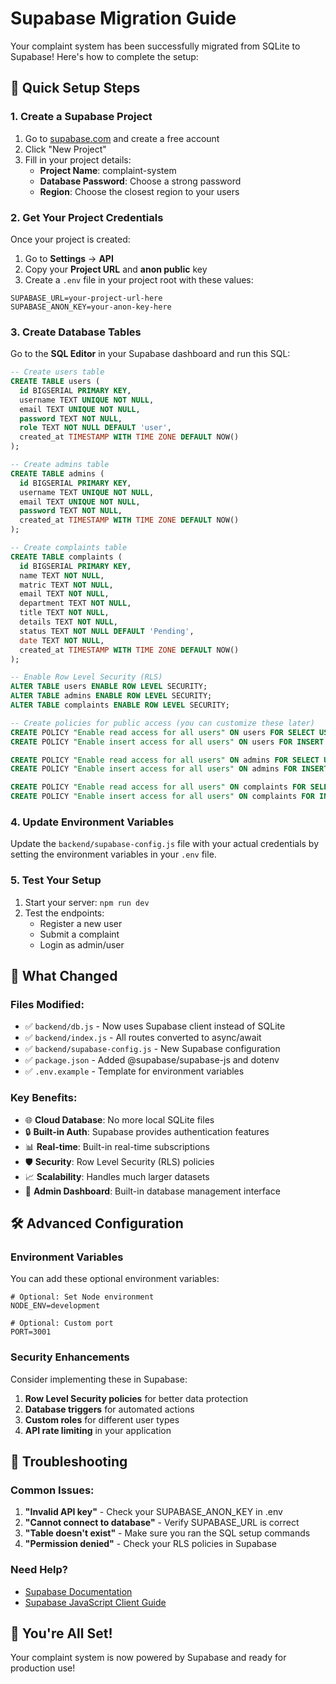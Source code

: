 # Supabase Migration Guide

Your complaint system has been successfully migrated from SQLite to Supabase! Here's how to complete the setup:

## 🚀 Quick Setup Steps

### 1. Create a Supabase Project
1. Go to [supabase.com](https://supabase.com) and create a free account
2. Click "New Project" 
3. Fill in your project details:
   - **Project Name**: complaint-system
   - **Database Password**: Choose a strong password
   - **Region**: Choose the closest region to your users

### 2. Get Your Project Credentials
Once your project is created:
1. Go to **Settings** → **API**
2. Copy your **Project URL** and **anon public** key
3. Create a `.env` file in your project root with these values:

```env
SUPABASE_URL=your-project-url-here
SUPABASE_ANON_KEY=your-anon-key-here
```

### 3. Create Database Tables
Go to the **SQL Editor** in your Supabase dashboard and run this SQL:

```sql
-- Create users table
CREATE TABLE users (
  id BIGSERIAL PRIMARY KEY,
  username TEXT UNIQUE NOT NULL,
  email TEXT UNIQUE NOT NULL,
  password TEXT NOT NULL,
  role TEXT NOT NULL DEFAULT 'user',
  created_at TIMESTAMP WITH TIME ZONE DEFAULT NOW()
);

-- Create admins table
CREATE TABLE admins (
  id BIGSERIAL PRIMARY KEY,
  username TEXT UNIQUE NOT NULL,
  email TEXT UNIQUE NOT NULL,
  password TEXT NOT NULL,
  created_at TIMESTAMP WITH TIME ZONE DEFAULT NOW()
);

-- Create complaints table
CREATE TABLE complaints (
  id BIGSERIAL PRIMARY KEY,
  name TEXT NOT NULL,
  matric TEXT NOT NULL,
  email TEXT NOT NULL,
  department TEXT NOT NULL,
  title TEXT NOT NULL,
  details TEXT NOT NULL,
  status TEXT NOT NULL DEFAULT 'Pending',
  date TEXT NOT NULL,
  created_at TIMESTAMP WITH TIME ZONE DEFAULT NOW()
);

-- Enable Row Level Security (RLS)
ALTER TABLE users ENABLE ROW LEVEL SECURITY;
ALTER TABLE admins ENABLE ROW LEVEL SECURITY;
ALTER TABLE complaints ENABLE ROW LEVEL SECURITY;

-- Create policies for public access (you can customize these later)
CREATE POLICY "Enable read access for all users" ON users FOR SELECT USING (true);
CREATE POLICY "Enable insert access for all users" ON users FOR INSERT WITH CHECK (true);

CREATE POLICY "Enable read access for all users" ON admins FOR SELECT USING (true);
CREATE POLICY "Enable insert access for all users" ON admins FOR INSERT WITH CHECK (true);

CREATE POLICY "Enable read access for all users" ON complaints FOR SELECT USING (true);
CREATE POLICY "Enable insert access for all users" ON complaints FOR INSERT WITH CHECK (true);
```

### 4. Update Environment Variables
Update the `backend/supabase-config.js` file with your actual credentials by setting the environment variables in your `.env` file.

### 5. Test Your Setup
1. Start your server: `npm run dev`
2. Test the endpoints:
   - Register a new user
   - Submit a complaint
   - Login as admin/user

## 🔧 What Changed

### Files Modified:
- ✅ `backend/db.js` - Now uses Supabase client instead of SQLite
- ✅ `backend/index.js` - All routes converted to async/await
- ✅ `backend/supabase-config.js` - New Supabase configuration
- ✅ `package.json` - Added @supabase/supabase-js and dotenv
- ✅ `.env.example` - Template for environment variables

### Key Benefits:
- 🌐 **Cloud Database**: No more local SQLite files
- 🔒 **Built-in Auth**: Supabase provides authentication features
- 📊 **Real-time**: Built-in real-time subscriptions
- 🛡️ **Security**: Row Level Security (RLS) policies
- 📈 **Scalability**: Handles much larger datasets
- 🔧 **Admin Dashboard**: Built-in database management interface

## 🛠️ Advanced Configuration

### Environment Variables
You can add these optional environment variables:

```env
# Optional: Set Node environment
NODE_ENV=development

# Optional: Custom port
PORT=3001
```

### Security Enhancements
Consider implementing these in Supabase:
1. **Row Level Security policies** for better data protection
2. **Database triggers** for automated actions
3. **Custom roles** for different user types
4. **API rate limiting** in your application

## 🐛 Troubleshooting

### Common Issues:
1. **"Invalid API key"** - Check your SUPABASE_ANON_KEY in .env
2. **"Cannot connect to database"** - Verify SUPABASE_URL is correct
3. **"Table doesn't exist"** - Make sure you ran the SQL setup commands
4. **"Permission denied"** - Check your RLS policies in Supabase

### Need Help?
- [Supabase Documentation](https://supabase.com/docs)
- [Supabase JavaScript Client Guide](https://supabase.com/docs/reference/javascript/introduction)

## 🎉 You're All Set!

Your complaint system is now powered by Supabase and ready for production use!